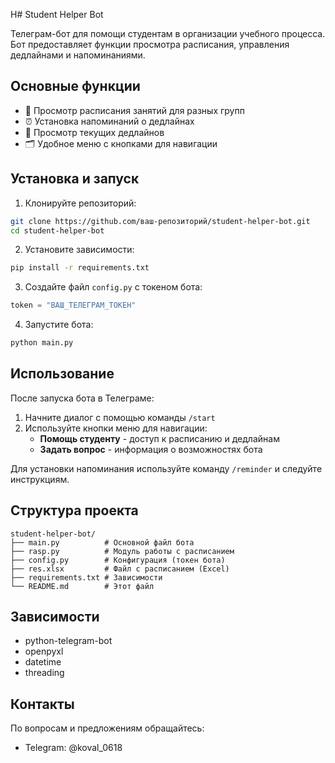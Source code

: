 Н# Student Helper Bot

Телеграм-бот для помощи студентам в организации учебного процесса. Бот предоставляет функции просмотра расписания, управления дедлайнами и напоминаниями.

## Основные функции

- 📅 Просмотр расписания занятий для разных групп
- ⏰ Установка напоминаний о дедлайнах
- 📝 Просмотр текущих дедлайнов
- 🗂️ Удобное меню с кнопками для навигации

## Установка и запуск

1. Клонируйте репозиторий:
```bash
git clone https://github.com/ваш-репозиторий/student-helper-bot.git
cd student-helper-bot
```

2. Установите зависимости:
```bash
pip install -r requirements.txt
```

3. Создайте файл `config.py` с токеном бота:
```python
token = "ВАШ_ТЕЛЕГРАМ_ТОКЕН"
```

4. Запустите бота:
```bash
python main.py
```

## Использование

После запуска бота в Телеграме:

1. Начните диалог с помощью команды `/start`
2. Используйте кнопки меню для навигации:
   - **Помощь студенту** - доступ к расписанию и дедлайнам
   - **Задать вопрос** - информация о возможностях бота

Для установки напоминания используйте команду `/reminder` и следуйте инструкциям.

## Структура проекта

```
student-helper-bot/
├── main.py          # Основной файл бота
├── rasp.py          # Модуль работы с расписанием
├── config.py        # Конфигурация (токен бота)
├── res.xlsx         # Файл с расписанием (Excel)
├── requirements.txt # Зависимости
└── README.md        # Этот файл
```

## Зависимости

- python-telegram-bot
- openpyxl
- datetime
- threading

## Контакты

По вопросам и предложениям обращайтесь:
- Telegram: @koval_0618